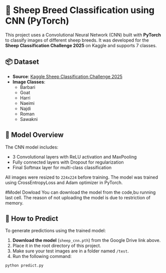 # 🐑 Sheep Breed Classification using CNN (PyTorch)

This project uses a Convolutional Neural Network (CNN) built with **PyTorch** to classify images of different sheep breeds. It was developed for the **Sheep Classification Challenge 2025** on Kaggle and supports 7 classes.


## 📦 Dataset

- **Source**: [Kaggle Sheep Classification Challenge 2025](https://www.kaggle.com/competitions/sheep-classification-challenge-2025)
- **Image Classes**:
  - Barbari
  - Goat
  - Harri
  - Naeimi
  - Najdi
  - Roman
  - Sawakni


## 🧠 Model Overview

The CNN model includes:

- 3 Convolutional layers with ReLU activation and MaxPooling
- Fully connected layers with Dropout for regularization
- Final Softmax layer for multi-class classification

All images were resized to `224x224` before training. The model was trained using CrossEntropyLoss and Adam optimizer in PyTorch.

#Model Dowload
You can download the model from the code,bu running last cell.
The reason of not uploading the model is due to restriction of memory.



## 🚀 How to Predict

To generate predictions using the trained model:

1. **Download the model** (`sheep_cnn.pth`) from the Google Drive link above.
2. Place it in the root directory of this project.
3. Make sure your test images are in a folder named `/test`.
4. Run the following command:

```bash
python predict.py
